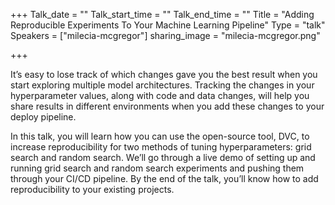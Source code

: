 +++
Talk_date = ""
Talk_start_time = ""
Talk_end_time = ""
Title = "Adding Reproducible Experiments To Your Machine Learning Pipeline"
Type = "talk"
Speakers = ["milecia-mcgregor"]
sharing_image = "milecia-mcgregor.png"

+++

It’s easy to lose track of which changes gave you the best result when you start exploring multiple model architectures. Tracking the changes in your hyperparameter values, along with code and data changes, will help you share results in different environments when you add these changes to your deploy pipeline.

In this talk, you will learn how you can use the open-source tool, DVC, to increase reproducibility for two methods of tuning hyperparameters: grid search and random search. We’ll go through a live demo of setting up and running grid search and random search experiments and pushing them through your CI/CD pipeline. By the end of the talk, you’ll know how to add reproducibility to your existing projects.

<div id="presentation-embed-38966549"></div>
<script src='https://slideslive.com/embed_presentation.js'></script>
<script>
    embed = new SlidesLiveEmbed('presentation-embed-38966549', {
        presentationId: '38966549',
        autoPlay: false, // change to true to autoplay the embedded presentation
        verticalEnabled: true
    });
</script>
      